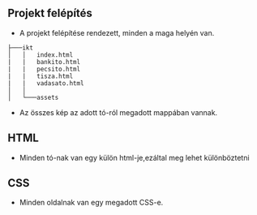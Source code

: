 ## Projekt felépítés
- A projekt felépítése rendezett, minden a maga helyén van.
```
├───ikt
│   │   index.html
|   |   bankito.html
|   |   pecsito.html
|   |   tisza.html
|   |   vadasato.html
│   │
│   └───assets

```
- Az összes kép az adott tó-ról megadott mappában vannak.

## HTML
- Minden tó-nak van egy külön html-je,ezáltal meg lehet különböztetni
## CSS
- Minden oldalnak van egy megadott CSS-e.
